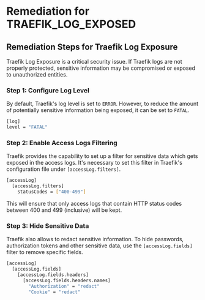 # Remediation for TRAEFIK_LOG_EXPOSED

## Remediation Steps for Traefik Log Exposure
Traefik Log Exposure is a critical security issue. If Traefik logs are not properly protected, sensitive information may be compromised or exposed to unauthorized entities.

### Step 1: Configure Log Level
By default, Traefik's log level is set to `ERROR`. However, to reduce the amount of potentially sensitive information being exposed, it can be set to `FATAL`. 
```bash
[log]
level = "FATAL"
```

### Step 2: Enable Access Logs Filtering
Traefik provides the capability to set up a filter for sensitive data which gets exposed in the access logs. It's necessary to set this filter in Traefik's configuration file under `[accessLog.filters]`.
```bash
[accessLog]
  [accessLog.filters]
    statusCodes = ["400-499"]
```
This will ensure that only access logs that contain HTTP status codes between 400 and 499 (inclusive) will be kept.

### Step 3: Hide Sensitive Data
Traefik also allows to redact sensitive information. To hide passwords, authorization tokens and other sensitive data, use the `[accessLog.fields]` filter to remove specific fields.
```bash
[accessLog]
  [accessLog.fields]
    [accessLog.fields.headers]
      [accessLog.fields.headers.names]
        "Authorization" = "redact"
        "Cookie" = "redact"
```